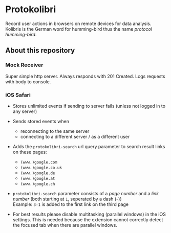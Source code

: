 # Protokolibri

Record user actions in browsers on remote devices for data analysis.  
Kolibris is the German word for humming-bird thus the name _protocol humming-bird_.

## About this repository

### Mock Receiver
Super simple http server. Always responds with 201 Created. Logs requests with body to console.

### iOS Safari

- Stores unlimited events if sending to server fails (unless not logged in to any server)
- Sends stored events when
    - reconnecting to the same server
    - connecting to a different server / as a different user

- Adds the `protokolibri-search` url query parameter to search result links on these pages:
    - `(www.)google.com`
    - `(www.)google.co.uk`
    - `(www.)google.de`
    - `(www.)google.at`
    - `(www.)google.ch`
- `protokolibri-search` parameter consists of a _page number_ and a _link number_ (both starting at `1`, seperated by a dash (-))  
    Example: `3-1` is added to the first link on the third page

- For best results please disable multitasking (parallel windows) in the iOS settings.
This is needed because the extension cannot correctly detect the focused tab when there are parallel windows.
